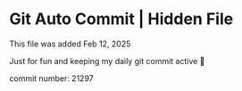 # Git Auto Commit | Hidden File

This file was added Feb 12, 2025

Just for fun and keeping my daily git commit active 🤪

commit number: 21297

